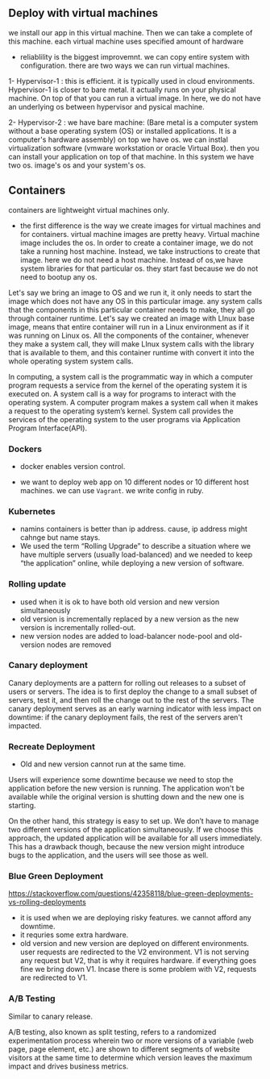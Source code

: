 ## Deploy with virtual machines

we install our app in this virtual machine. Then we can take a complete of this machine. each virtual machine uses specified amount of hardware

- reliablility is the biggest improvemnt. we can copy entire system with configuration.
  there are two ways we can run virtual machines.

1- Hypervisor-1 : this is efficient. it is typically used in cloud environments. Hypervisor-1 is closer to bare metal. it actually runs on your physical machine. On top of that you can run a virtual image. In here, we do not have an underlying os between hypervisor and pysical machine.

2- Hypervisor-2 : we have bare machine: (Bare metal is a computer system without a base operating system (OS) or installed applications. It is a computer's hardware assembly) on top we have os. we can instlal virtualization software (vmware workstation or oracle Virtual Box). then you can install your application on top of that machine. In this system we have two os. image's os and your system's os.

## Containers

containers are lightweight virtual machines only.

- the first difference is the way we create images for virtual machines and for containers. virtual machine images are pretty heavy. Virtual machine image includes the os. In order to create a container image, we do not take a running host machine. Instead, we take instructions to create that image. here we do not need a host machine. Instead of os,we have system libraries for that particular os. they start fast because we do not need to bootup any os.

Let's say we bring an image to OS and we run it, it only needs to start the image which does not have any OS in this particular image. any system calls that the components in this particular container needs to make, they all go through container runtime. Let's say we created an image with LInux base image, means that entire container will run in a Linux environment as if it was running on Linux os. All the components of the container, whenever they make a system call, they will make LInux system calls with the library that is available to them, and this container runtime with convert it into the whole operating system system calls.

In computing, a system call is the programmatic way in which a computer program requests a service from the kernel of the operating system it is executed on. A system call is a way for programs to interact with the operating system. A computer program makes a system call when it makes a request to the operating system’s kernel. System call provides the services of the operating system to the user programs via Application Program Interface(API).

### Dockers

- docker enables version control.

- we want to deploy web app on 10 different nodes or 10 different host machines. we can use `Vagrant`. we write config in ruby.

### Kubernetes

- namins containers is better than ip address. cause, ip address might cahnge but name stays.
- We used the term “Rolling Upgrade” to describe a situation where we have multiple servers (usually load-balanced) and we needed to keep “the application” online, while deploying a new version of software.

### Rolling update

- used when it is ok to have both old version and new version simultaneously
- old version is incrementally replaced by a new version as the new version is incrementally rolled-out.
- new version nodes are added to load-balancer node-pool and old-version nodes are removed

### Canary deployment

Canary deployments are a pattern for rolling out releases to a subset of users or servers. The idea is to first deploy the change to a small subset of servers, test it, and then roll the change out to the rest of the servers. The canary deployment serves as an early warning indicator with less impact on downtime: if the canary deployment fails, the rest of the servers aren't impacted.

### Recreate Deployment

- Old and new version cannot run at the same time.

Users will experience some downtime because we need to stop the application before the new version is running. The application won't be available while the original version is shutting down and the new one is starting.

On the other hand, this strategy is easy to set up. We don’t have to manage two different versions of the application simultaneously. If we choose this approach, the updated application will be available for all users immediately. This has a drawback though, because the new version might introduce bugs to the application, and the users will see those as well.

### Blue Green Deployment

https://stackoverflow.com/questions/42358118/blue-green-deployments-vs-rolling-deployments

- it is used when we are deploying risky features. we cannot afford any downtime.
- it requries some extra hardware.
- old version and new version are deployed on different environments. user requests are redirected to the V2 environment. V1 is not serving any request but V2, that is why it requires hardware. if everything goes fine we bring down V1. Incase there is some problem with V2, requests are redirected to V1.

### A/B Testing

Similar to canary release.

A/B testing, also known as split testing, refers to a randomized experimentation process wherein two or more versions of a variable (web page, page element, etc.) are shown to different segments of website visitors at the same time to determine which version leaves the maximum impact and drives business metrics.
